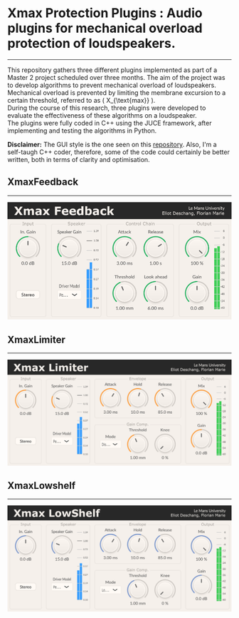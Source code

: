 # Xmax Protection Plugins : Audio plugins for mechanical overload protection of loudspeakers.
---
This repository gathers three different plugins implemented as part of a Master 2 project scheduled over three months. The aim of the project was to develop algorithms to prevent mechanical overload of loudspeakers.  
Mechanical overload is prevented by limiting the membrane excursion to a certain threshold, referred to as \( X_{\text{max}} \).  
During the course of this research, three plugins were developed to evaluate the effectiveness of these algorithms on a loudspeaker.  
The plugins were fully coded in C++ using the JUCE framework, after implementing and testing the algorithms in Python.

**Disclaimer:** The GUI style is the one seen on this [repository](https://github.com/TheAudioProgrammer/getting-started-book). Also, I'm a self-taugh C++ coder, therefore, some of the code could certainly be better written, both in terms of clarity and optimisation.


## XmaxFeedback
---
![XmaxFeedback plugin image](https://github.com/eliot-des/Xmax-Protection-Plugins/blob/main/readme/XmaxFeedback.png)

## XmaxLimiter
---
![XmaxLimiter plugin image](https://github.com/eliot-des/Xmax-Protection-Plugins/blob/main/readme/XmaxLimiter.png)

## XmaxLowshelf
---
![XmaxLowShelf plugin image](https://github.com/eliot-des/Xmax-Protection-Plugins/blob/main/readme/XmaxLowShelf.png)
